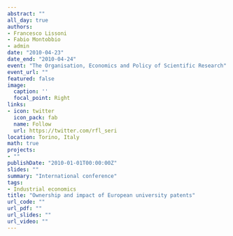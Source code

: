```yaml
---
abstract: ""
all_day: true
authors:
- Francesco Lissoni
- Fabio Montobbio
- admin
date: "2010-04-23"
date_end: "2010-04-24"
event: "The Organisation, Economics and Policy of Scientific Research"
event_url: ""
featured: false
image:
  caption: ''
  focal_point: Right
links:
- icon: twitter
  icon_pack: fab
  name: Follow
  url: https://twitter.com/rfl_seri
location: Torino, Italy
math: true
projects:
- ""
publishDate: "2010-01-01T00:00:00Z"
slides: ""
summary: "International conference"
tags:
- Industrial economics
title: "Ownership and impact of European university patents"
url_code: ""
url_pdf: ""
url_slides: ""
url_video: ""
---
```

